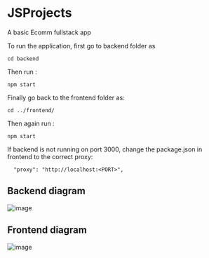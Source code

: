 # JSProjects
A basic Ecomm fullstack app


To run the application, first go to backend folder as

``` 
cd backend
```

Then run :
```
npm start
```

Finally go back to the frontend folder as:
```
cd ../frontend/
```

Then again run :
```
npm start
```

If backend is not running on port 3000, change the package.json in frontend to the correct proxy:

```
  "proxy": "http://localhost:<PORT>",
```


## Backend diagram

![image](https://user-images.githubusercontent.com/27567132/226572912-ceae2adf-1af8-424d-b776-468d295b3869.png)


## Frontend diagram
![image](https://user-images.githubusercontent.com/27567132/226573159-173f774f-7d38-4cc1-8539-39327ae2de8b.png)

